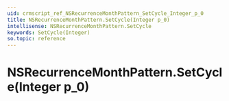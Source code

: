 ```yaml
---
uid: crmscript_ref_NSRecurrenceMonthPattern_SetCycle_Integer_p_0
title: NSRecurrenceMonthPattern.SetCycle(Integer p_0)
intellisense: NSRecurrenceMonthPattern.SetCycle
keywords: SetCycle(Integer)
so.topic: reference
---
```


# NSRecurrenceMonthPattern.SetCycle(Integer p_0)

